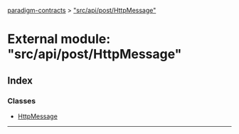 [paradigm-contracts](../README.md) > ["src/api/post/HttpMessage"](../modules/_src_api_post_httpmessage_.md)

# External module: "src/api/post/HttpMessage"

## Index

### Classes

* [HttpMessage](../classes/_src_api_post_httpmessage_.httpmessage.md)

---

